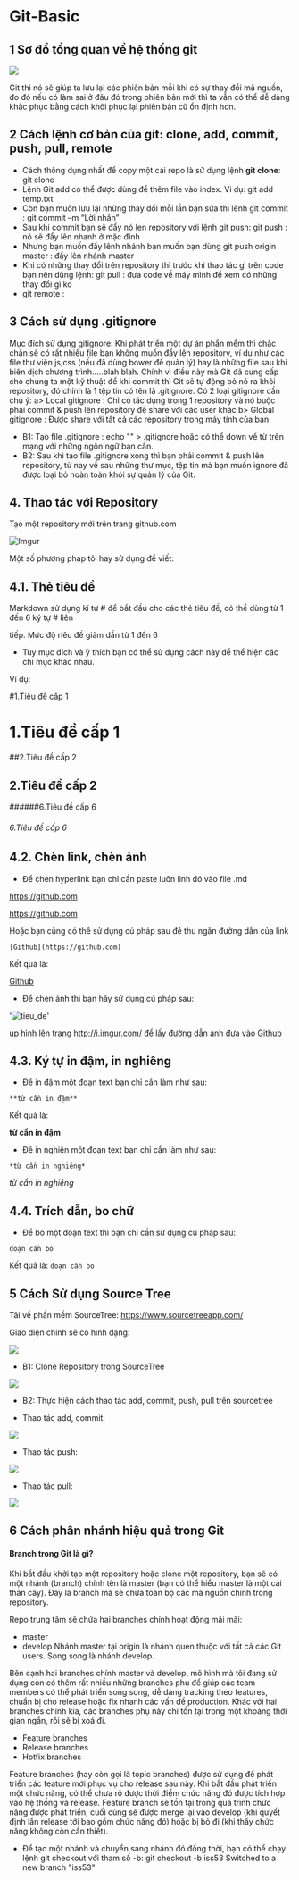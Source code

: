 # Git-Basic

## 1 Sơ đồ tổng quan về hệ thống git

<img src="https://i2.wp.com/hocarm.org/wp-content/uploads/2017/02/VersionControl-Server.png?w=700&ssl=1" />
	
Git thì nó sẽ giúp ta lưu lại các phiên bản mỗi khi có sự thay đổi mã nguồn, đo đó nếu có làm sai ở 
đâu đó trong phiên bản mới thì ta vẫn có thể dễ dàng khắc phục bằng cách khôi phục lại phiên bản cũ 
ổn định hơn.


## 2 Cách lệnh cơ bản của git: clone, add, commit, push, pull, remote

- Cách thông dụng nhất để copy một cái repo là sử dụng lệnh **git clone**:
		git clone <link repository>
- Lệnh Git add có thể được dùng để thêm file vào index. Vi dụ:
		git add temp.txt
- Còn bạn muốn lưu lại những thay đổi mỗi lần bạn sửa thì lênh git commit :
		git commit  –m “Lời nhắn”
- Sau khi commit bạn sẽ đẩy nó len repository với lệnh git push:
		git push : nó sẽ đẩy lên nhanh ở mặc đinh
- Nhưng bạn muốn đẩy lênh nhánh bạn muốn bạn dùng 
			git push origin master : đẩy lên nhánh master
- Khi có những thay đổi trên repository thì trước khi thao tác gì trên code bạn nên dùng lệnh:
		git pull : đưa code về máy mình để xem có những thay đổi gì ko
- git remote :
	
## 3 Cách sử dụng .gitignore

Mục đích sử dụng gitignore: Khi phát triển một dự án phần mềm thì chắc chắn sẽ có rất nhiều file bạn không 
muốn đẩy lên repository, ví dụ như các file thư viện js,css (nếu đã dùng bower để quản lý) hay là những file 
sau khi biên dịch chương trình…..blah blah. Chính vì điều này mà Git đã cung cấp cho chúng ta một kỹ thuật 
để khi commit thì Git sẽ tự động bỏ nó ra khỏi repository, đó chính là 1 tệp tin có tên là .gitignore.
Có 2 loại gitignore cần chú ý:
a> Local gitignore : Chỉ có tác dụng trong 1 repository và nó buộc phải commit & push lên repository để share 
với các user khác
b> Global gitignore : Được share với tất cả các repository trong máy tính của bạn
- B1: Tạo file .gitignore : echo "" > .gitignore hoặc có thể down về từ trên mạng với những ngôn ngữ bạn cần.
- B2: Sau khi tạo file .gitignore xong thì bạn phải commit & push lên repository, từ nay về sau những thư mục, tệp 
		tin mà bạn muốn ignore đã được loại bỏ hoàn toàn khỏi sự quản lý của Git.
		
## 4. Thao tác với Repository

Tạo một repository mới trên trang github.com

![Imgur](https://i.imgur.com/INNS2fv.png)

Một số phương pháp tôi hay sử dụng để viết:

## 4.1. Thẻ tiêu đề

Markdown sử dụng kí tự # để bắt đầu cho các thẻ tiêu đề, có thể dùng từ 1 đến 6 ký tự # liên 

tiếp. Mức độ riêu đề giảm dần từ 1 đến 6

- Tùy mục đích và ý thích bạn có thể sử dụng cách này để thể hiện các chỉ mục khác nhau.

Ví dụ:

#1.Tiêu đề cấp 1

# 1.Tiêu đề cấp 1

##2.Tiêu đề cấp 2

## 2.Tiêu đề cấp 2


######6.Tiêu đề cấp 6

###### 6.Tiêu đề cấp 6

## 4.2. Chèn link, chèn ảnh

- Để chèn hyperlink bạn chỉ cần paste luôn linh đó vào file .md

https://github.com

https://github.com

Hoặc bạn cũng có thể sử dụng cú pháp sau để thu ngắn đường dẫn của link

`[Github](https://github.com)`

Kết quả là:

[Github](https://github.com)

- Để chèn ảnh thì bạn hãy sử dụng cú pháp sau:

'![tieu_de](link_hinh)'

up hình lên trang http://i.imgur.com/ để lấy đường dẫn ảnh đưa vào Github

## 4.3. Ký tự in đậm, in nghiêng

- Để in đậm một đoạn text bạn chỉ cần làm như sau:

`**từ cần in đậm**`

Kết quả là:

**từ cần in đậm**

- Để in nghiên một đoạn text bạn chỉ cần làm như sau:

`*từ cần in nghiêng*`

*từ cần in nghiêng*

## 4.4. Trích dẫn, bo chữ

-  Để bo một đoạn text thì bạn chỉ cần sử dụng cú pháp sau:

`đoạn cần bo`

Kết quả là: `đoạn cần bo`

## 5 Cách Sử dụng Source Tree

Tải về phần mềm SourceTree: https://www.sourcetreeapp.com/

Giao diện chính sẽ có hình dạng:

<img src="https://i.imgur.com/3XVx2wI.png " />
 
- B1: Clone Repository trong SourceTree

<img src="https://i.imgur.com/iwvgVOC.png " />  
 
- B2: Thực hiện cách thao tác add, commit, push, pull trên sourcetree

- Thao tác add, commit:
<img src="https://i.imgur.com/AX5E3oj.jpg" />

- Thao tác push:
<img src="https://i.imgur.com/pg9jI8g.jpg" />

- Thao tác pull:
<img src="https://i.imgur.com/iRODbm7.jpg" />

## 6 Cách phân nhánh hiệu quả trong Git 

<h4>Branch trong Git là gì?</h4>
Khi bắt đầu khởi tạo một repository hoặc clone một repository, bạn sẽ có một nhánh (branch) chính tên là master 
(bạn có thể hiểu master là một cái thân cây). Đây là branch mà sẽ chứa toàn bộ các mã nguồn chính trong repository.

Repo trung tâm sẽ chứa hai branches chính hoạt động mãi mãi:
- master
- develop
Nhánh master tại origin là nhánh quen thuộc với tất cả các Git users. Song song là nhánh develop.

Bên cạnh hai branches chính master và develop, mô hình mà tôi đang sử dụng còn có thêm rất nhiều những branches phụ để 
giúp các team members có thể phát triển song song, dễ dàng tracking theo features, chuẩn bị cho release hoặc fix nhanh 
các vấn đề production. Khác với hai branches chính kia, các branches phụ này chỉ tồn tại trong một khoảng thời gian ngắn, 
rồi sẽ bị xoá đi.
- Feature branches
- Release branches
- Hotfix branches

Feature branches (hay còn gọi là topic branches) được sử dụng để phát triển các feature mới phục vụ cho release sau này.
Khi bắt đầu phát triển một chức năng, có thể chưa rõ được thời điểm chức năng đó được tích hợp vào hệ thống và release. 
Feature branch sẽ tồn tại trong quá trình chức năng được phát triển, cuối cùng sẽ được merge lại vào develop (khi quyết định 
lần release tới bao gồm chức năng đó) hoặc bị bỏ đi (khi thấy chức năng không còn cần thiết).

-  Để tạo một nhánh và chuyển sang nhánh đó đồng thời, bạn có thể chạy lệnh git checkout với tham số -b:
	git checkout -b iss53
	Switched to a new branch "iss53"




